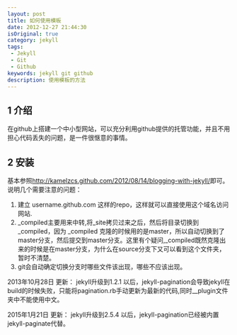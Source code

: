 ```yaml
---
layout: post
title: 如何使用模板
date: 2012-12-27 21:44:30
isOriginal: true
category: jekyll
tags:
 - Jekyll
 - Git
 - Github
keywords: jekyll git github
description: 使用模板的方法
---
```


## 1 介绍 ##

在github上搭建一个中小型网站，可以充分利用github提供的托管功能，并且不用担心代码丢失的问题，是一件很惬意的事情。

## 2 安装 ##

基本参照<http://kamelzcs.github.com/2012/08/14/blogging-with-jekyll/>即可。
说明几个需要注意的问题：

1. 建立 username.github.com 这样的repo，这样就可以直接使用这个域名访问网站.
2. \_compiled主要用来中转,将\_site拷贝过来之后，然后将目录切换到 \_compiled，因为 \_compiled 克隆的时候用的是master，所以自动切换到了master分支，然后提交到master分支。这里有个疑问,\_compiled既然克隆出来的时候是在master分支，为什么在source分支下又可以看到这个文件夹，暂时不清楚。
3. git会自动确定切换分支时哪些文件该出现，哪些不应该出现。


2013年10月28日 更新：
jekyll升级到1.2.1 以后，jekyll-pagination会导致jekyll在 build的时候失败，只能将pagination.rb手动更新为最新的代码,同时\__plugin文件夹中不能使用中文。

2015年1月21日 更新：
jekyll升级到2.5.4 以后，jekyll-pagination已经被内置jekyll-paginate代替。



